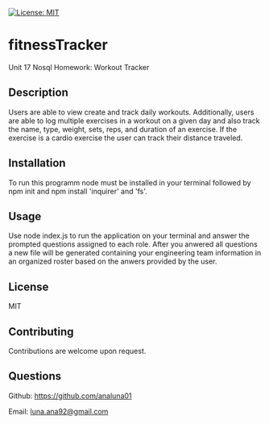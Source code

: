 [![License: MIT](https://img.shields.io/badge/License-MIT-yellow.svg)](https://opensource.org/licenses/MIT)

# fitnessTracker
Unit 17 Nosql Homework: Workout Tracker

## Description

Users are able to view create and track daily workouts. Additionally, users are able to log multiple exercises in a workout on a given day and also track the name, type, weight, sets, reps, and duration of an exercise. If the exercise is a cardio exercise the user can track their distance traveled.

## Installation

To run this programm node must be installed in your terminal followed by npm init and npm install 'inquirer' and 'fs'.

## Usage

Use node index.js to run the application on your terminal and answer the prompted questions assigned to each role. After you anwered all questions a new file will be generated containing your engineering team information in an organized roster based on the anwers provided by the user.

## License

MIT

## Contributing

Contributions are welcome upon request.

## Questions
Github: https://github.com/analuna01

Email: luna.ana92@gmail.com
